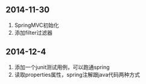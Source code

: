 ## 2014-11-30

1. SpringMVC初始化  
2. 添加filter过滤器  

## 2014-12-4

1. 添加一个junit测试用例，可以跑通spring  
2. 读取properties属性，spring注解跟java代码两种方式  